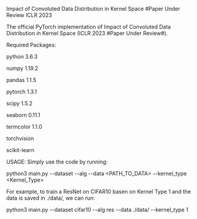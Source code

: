 Impact of Convoluted Data Distribution in Kernel Space
#Paper Under Review ICLR 2023

The official PyTorch implementation of Impact of Convoluted Data Distribution in Kernel Space (ICLR 2023 #Paper Under Review#).

Required Packages:

python 3.6.3

numpy 1.19.2

pandas 1.1.5

pytorch 1.3.1

scipy 1.5.2

seaborn 0.11.1

termcolor 1.1.0

torchvision

scikit-learn

USAGE: Simply use the code by running:

python3 main.py --dataset <DATASET> --alg <MODEL> --data <PATH_TO_DATA> --kernel_type <Kernel_Type>

For example, to train a ResNet on CIFAR10 basen on Kernel Type 1 and the data is saved in ./data/, we can run:

python3 main.py --dataset cifar10 --alg res --data ./data/ --kernel_type 1
